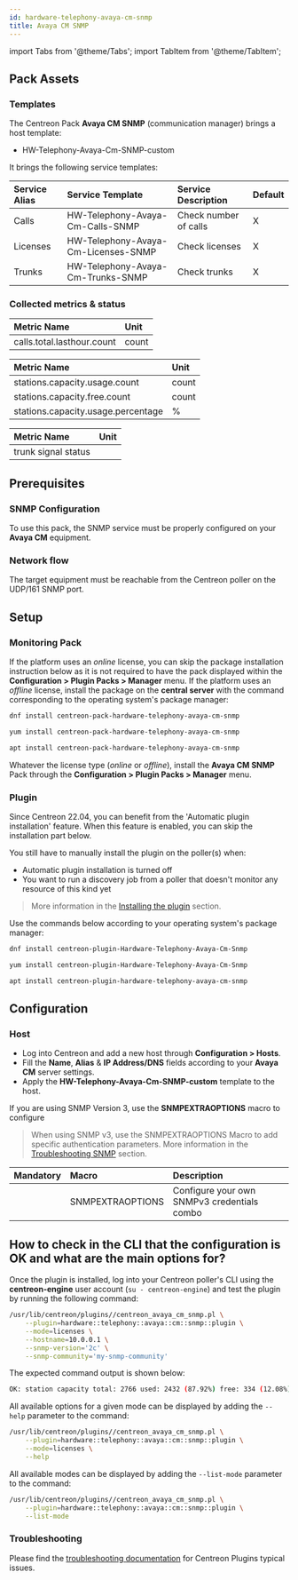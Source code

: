 ```yaml
---
id: hardware-telephony-avaya-cm-snmp
title: Avaya CM SNMP
---
```

import Tabs from '@theme/Tabs';
import TabItem from '@theme/TabItem';

## Pack Assets

### Templates

The Centreon Pack **Avaya CM SNMP** (communication manager) brings a host template:

* HW-Telephony-Avaya-Cm-SNMP-custom

It brings the following service templates:

| Service Alias | Service Template                    | Service Description   | Default |
|:--------------|:------------------------------------|:----------------------|:--------|
| Calls         | HW-Telephony-Avaya-Cm-Calls-SNMP    | Check number of calls | X       |
| Licenses      | HW-Telephony-Avaya-Cm-Licenses-SNMP | Check licenses        | X       |
| Trunks        | HW-Telephony-Avaya-Cm-Trunks-SNMP   | Check trunks          | X       |

### Collected metrics & status

<Tabs groupId="sync">
<TabItem value="Calls" label="Calls">

| Metric Name                | Unit  |
|:---------------------------|:------|
| calls.total.lasthour.count | count |

</TabItem>
<TabItem value="Licenses" label="Licenses">

| Metric Name                        | Unit  |
|:-----------------------------------|:------|
| stations.capacity.usage.count      | count |
| stations.capacity.free.count       | count |
| stations.capacity.usage.percentage | %     |

</TabItem>
<TabItem value="Trunks" label="Trunks">

| Metric Name         | Unit  |
|:--------------------|:------|
| trunk signal status |       |

</TabItem>
</Tabs>

## Prerequisites

### SNMP Configuration

To use this pack, the SNMP service must be properly configured on your **Avaya CM**
equipment.

### Network flow

The target equipment must be reachable from the Centreon poller on the UDP/161
SNMP port.

## Setup

### Monitoring Pack

If the platform uses an *online* license, you can skip the package installation
instruction below as it is not required to have the pack displayed within the
**Configuration > Plugin Packs > Manager** menu.
If the platform uses an *offline* license, install the package on the **central server**
with the command corresponding to the operating system's package manager:

<Tabs groupId="sync">
<TabItem value="Alma / RHEL / Oracle Linux 8" label="Alma / RHEL / Oracle Linux 8">

```bash
dnf install centreon-pack-hardware-telephony-avaya-cm-snmp
```

</TabItem>
<TabItem value="CentOS 7" label="CentOS 7">

```bash
yum install centreon-pack-hardware-telephony-avaya-cm-snmp
```

</TabItem>
<TabItem value="Debian 11" label="Debian 11">

```bash
apt install centreon-pack-hardware-telephony-avaya-cm-snmp
```

</TabItem>
</Tabs>

Whatever the license type (*online* or *offline*), install the **Avaya CM SNMP** Pack through
the **Configuration > Plugin Packs > Manager** menu.

### Plugin

Since Centreon 22.04, you can benefit from the 'Automatic plugin installation' feature.
When this feature is enabled, you can skip the installation part below.

You still have to manually install the plugin on the poller(s) when:
- Automatic plugin installation is turned off
- You want to run a discovery job from a poller that doesn't monitor any resource of this kind yet

> More information in the [Installing the plugin](/docs/monitoring/pluginpacks/#installing-the-plugin) section.

Use the commands below according to your operating system's package manager:

<Tabs groupId="sync">
<TabItem value="Alma / RHEL / Oracle Linux 8" label="Alma / RHEL / Oracle Linux 8">

```bash
dnf install centreon-plugin-Hardware-Telephony-Avaya-Cm-Snmp
```

</TabItem>
<TabItem value="CentOS 7" label="CentOS 7">

```bash
yum install centreon-plugin-Hardware-Telephony-Avaya-Cm-Snmp
```

</TabItem>
<TabItem value="Debian 11" label="Debian 11">

```bash
apt install centreon-plugin-hardware-telephony-avaya-cm-snmp
```

</TabItem>
</Tabs>

## Configuration

### Host

* Log into Centreon and add a new host through **Configuration > Hosts**.
* Fill the **Name**, **Alias** & **IP Address/DNS** fields according to your **Avaya CM** server settings.
* Apply the **HW-Telephony-Avaya-Cm-SNMP-custom** template to the host.

If you are using SNMP Version 3, use the **SNMPEXTRAOPTIONS** macro to configure
> When using SNMP v3, use the SNMPEXTRAOPTIONS Macro to add specific authentication parameters.
> More information in the [Troubleshooting SNMP](../getting-started/how-to-guides/troubleshooting-plugins.md#snmpv3-options-mapping) section.

| Mandatory   | Macro            | Description                                  |
|:------------|:-----------------|:---------------------------------------------|
|             | SNMPEXTRAOPTIONS | Configure your own SNMPv3 credentials combo  |

## How to check in the CLI that the configuration is OK and what are the main options for?

Once the plugin is installed, log into your Centreon poller's CLI using the
**centreon-engine** user account (`su - centreon-engine`) and test the plugin by
running the following command:

```bash
/usr/lib/centreon/plugins//centreon_avaya_cm_snmp.pl \
    --plugin=hardware::telephony::avaya::cm::snmp::plugin \
    --mode=licenses \
    --hostname=10.0.0.1 \
    --snmp-version='2c' \
    --snmp-community='my-snmp-community'
```

The expected command output is shown below:

```bash
OK: station capacity total: 2766 used: 2432 (87.92%) free: 334 (12.08%) | 'stations.capacity.usage.count'=2432;;;0;2766 'stations.capacity.free.count'=334;;;0;2766 'stations.capacity.usage.percentage'=87.92%;;;0;100
```

All available options for a given mode can be displayed by adding the
`--help` parameter to the command:

```bash
/usr/lib/centreon/plugins//centreon_avaya_cm_snmp.pl \
    --plugin=hardware::telephony::avaya::cm::snmp::plugin \
    --mode=licenses \
    --help
```

All available modes can be displayed by adding the `--list-mode` parameter to
the command:

```bash
/usr/lib/centreon/plugins//centreon_avaya_cm_snmp.pl \
    --plugin=hardware::telephony::avaya::cm::snmp::plugin \
    --list-mode
```

### Troubleshooting

Please find the [troubleshooting documentation](../getting-started/how-to-guides/troubleshooting-plugins.md)
for Centreon Plugins typical issues.
